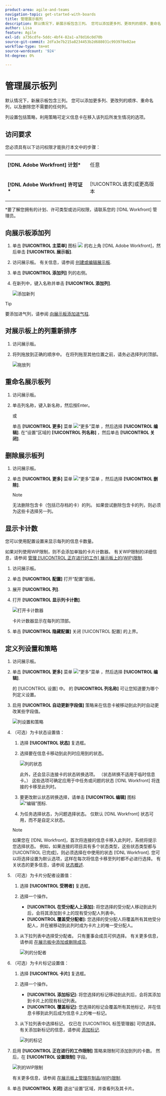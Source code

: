 ```yaml
---
product-area: agile-and-teams
navigation-topic: get-started-with-boards
title: 管理展示板列
description: 默认情况下，新展示板包含三列。 您可以添加更多列、更改列的顺序、重命名列，以及删除您不需要的任何列。
author: Lisa
feature: Agile
exl-id: a736cdfe-5ddc-4bf4-82a1-a78d16c0d70b
source-git-commit: 2dfa3e7b215a8234453b2d688031c993978e02ae
workflow-type: tm+mt
source-wordcount: '924'
ht-degree: 0%

---
```


# 管理展示板列

默认情况下，新展示板包含三列。 您可以添加更多列、更改列的顺序、重命名列，以及删除您不需要的任何列。

列设置包括策略，利用策略可定义信息卡在移入该列后所发生情况的选项。

## 访问要求

您必须具有以下访问权限才能执行本文中的步骤：

<table style="table-layout:auto"> 
 <col> 
 </col> 
 <col> 
 </col> 
 <tbody> 
  <tr> 
   <td role="rowheader"><strong>[!DNL Adobe Workfront] 计划*</strong></td> 
   <td> <p>任意</p> </td> 
  </tr> 
  <tr> 
   <td role="rowheader"><strong>[!DNL Adobe Workfront] 许可证*</strong></td> 
   <td> <p>[!UICONTROL请求]或更高版本</p> </td> 
  </tr> 
 </tbody> 
</table>

&#42;要了解您拥有的计划、许可类型或访问权限，请联系您的 [!DNL Workfront] 管理员。

## 向展示板添加列

1. 单击 **[!UICONTROL 主菜单]** 图标 ![](assets/main-menu-icon.png) 的右上角 [!DNL Adobe Workfront]，然后单击 **[!UICONTROL 展示板]**.
1. 访问展示板。 有关信息，请参阅 [创建或编辑展示板](../../agile/get-started-with-boards/create-edit-board.md).
1. 单击 **[!UICONTROL 添加列]** 列的右侧。
1. 在新列中，键入名称并单击 **[!UICONTROL 添加列]**.

   ![添加新列](assets/boards-add-column.png)

>[!TIP]
>
>要添加进气列，请参阅 [向展示板添加进气柱](/help/quicksilver/agile/use-boards-agile-planning-tools/add-intake-column-to-board.md).

## 对展示板上的列重新排序

1. 访问展示板。
1. 将列拖放到正确的顺序中。 在将列拖至其他位置之前，请务必选择列的顶部。

   ![拖放列](assets/boards-dragdropcolumn.png)

## 重命名展示板列

1. 访问展示板。
1. 单击列名称，键入新名称，然后按Enter。

   或

   单击 **[!UICONTROL 更多]** 菜单 ![“更多”菜单](assets/more-icon-spectrum.png) ，然后选择 **[!UICONTROL 编辑]**. 在“设置”区域的 **[!UICONTROL 列名称]** ，然后单击 **[!UICONTROL 关闭]**.

## 删除展示板列

1. 访问展示板。
1. 单击 **[!UICONTROL 更多]** 菜单 ![“更多”菜单](assets/more-icon-spectrum.png) ，然后选择 **[!UICONTROL 删除]**.

   >[!NOTE]
   >
   >无法删除包含卡（包括已存档的卡）的列。 如果尝试删除包含卡的列，则必须为这些卡选择另一列。

## 显示卡计数

您可以使用配置设置来显示每列的信息卡数量。

如果对列使用WIP限制，则不会添加单独的卡片计数器。 有关WIP限制的详细信息，请参阅 [管理 [!UICONTROL 正在进行的工作] 展示板上的(WIP)限制](/help/quicksilver/agile/use-boards-agile-planning-tools/manage-wip-limit-on-board.md).

1. 访问展示板。
1. 单击 **[!UICONTROL 配置]** 打开“配置”面板。
1. 展开 **[!UICONTROL 列]**.
1. 打开 **[!UICONTROL 显示列卡计数]**.

   ![打开卡计数器](assets/display-card-count.png)

   卡片计数器显示在每列的顶部。

1. 单击 **[!UICONTROL 隐藏配置]** 关闭 [!UICONTROL 配置] 的上界。

## 定义列设置和策略

1. 访问展示板。
1. 单击 **[!UICONTROL 更多]** 菜单 ![“更多”菜单](assets/more-icon-spectrum.png) ，然后选择 **[!UICONTROL 编辑]**.

   的 [!UICONTROL 设置] 中。 的 **[!UICONTROL 列名称]** 可让您知道要为哪个列定义设置。

1. 启用 **[!UICONTROL 自动更新字段值]** 策略来在信息卡被移动到此列时自动更改某些字段值。

   ![列设置和策略](assets/boards-column-policies-enabled.png)

1. （可选）为卡状态设置值：

   1. 选择 **[!UICONTROL 状态]** 复选框。

   1. 选择要在信息卡移动到此列时应用到的状态。

      ![列的状态](assets/boards-column-status.png)

      此外，还会显示连接卡的状态转换选项。 （状态转换不适用于临时信息卡。） 这些选项可确定应用于中任务或问题的状态 [!DNL Workfront] 将连接的卡移至此列时。

   1. 要更改默认状态转换选择，请单击 **[!UICONTROL 编辑]** 图标 ![“编辑”图标](assets/edit-icon-spectrum.png).
   1. 为任务选择状态，为问题选择状态。 仅默认 [!DNL Workfront] 状态可用，而不是自定义状态。

   >[!NOTE]
   >
   >如果您在 [!DNL Workfront]，首次将连接的信息卡移入此列时，系统将提示您选择状态。 例如，如果连接的项目具有多个状态类型，这些状态类型都与 [!UICONTROL 已完成]，则必须选择在中使用的状态 [!DNL Workfront]. 您可以将选择设置为默认选项，这样在每次将信息卡移至列时都不必进行选择。
   >有关状态的更多信息，请参阅 [状态概述](/help/quicksilver/administration-and-setup/customize-workfront/creating-custom-status-and-priority-labels/statuses-overview.md).

1. （可选）为卡片分配者设置值：

   1. 选择 **[!UICONTROL 受聘者]** 复选框。
   1. 选择一个操作。

      * **[!UICONTROL 在受分配人上添加]:** 将您选择的受分配人移动到此列后，会将其添加到卡上的现有受分配人列表中。
      * **[!UICONTROL 覆盖受分配者]:** 您选择的受分配人将覆盖所有其他受分配人，并在被移动到此列时成为卡片上的唯一受分配人。
   1. 从下拉列表中选择受分配者。 只有董事会成员可供选择。 有关更多信息，请参阅 [在展示板中添加或删除成员](/help/quicksilver/agile/get-started-with-boards/add-members-to-board.md).

      ![列的分配者](assets/boards-column-assignees.png)


1. （可选）为卡片标记设置值：

   1. 选择 **[!UICONTROL 卡片]** 复选框。
   1. 选择一个操作。

      * **[!UICONTROL 添加标记]:** 将您选择的标记移动到此列后，会将其添加到卡片上的现有标记列表。
      * **[!UICONTROL 覆盖标记]:** 您选择的标记会覆盖所有其他标记，并在信息卡移到此列后成为信息卡上的唯一标记。
   1. 从下拉列表中选择标记。 仅已在 [!UICONTROL 标签管理器] 可供选择。 有关添加新标记的信息，请参阅 [添加标记](/help/quicksilver/agile/get-started-with-boards/add-tags.md).

      ![列的标记](assets/boards-column-tags.png)


1. 启用 **[!UICONTROL 正在进行的工作限制]** 策略来限制可添加到列的卡数。 然后，在 **[!UICONTROL 设置限制]** 字段。

   ![列的WIP限制](assets/boards-wip-limit-in-column.png)

   有关更多信息，请参阅 [在展示板上管理在制品(WIP)限制](/help/quicksilver/agile/use-boards-agile-planning-tools/manage-wip-limit-on-board.md).

1. 单击 **[!UICONTROL 关闭]** 退出“设置”区域，并查看列及其卡片。
